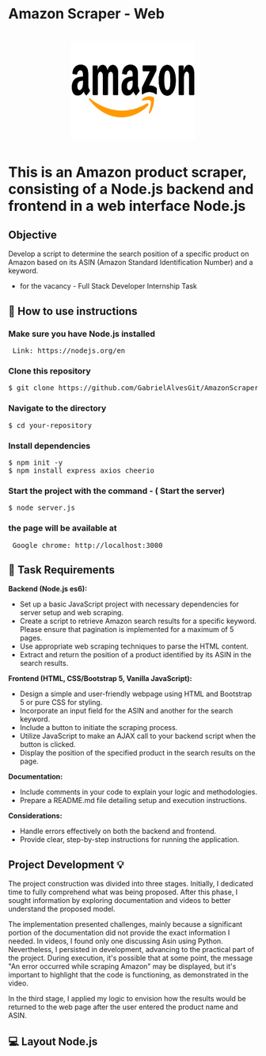# Amazon Scraper - Web

<link rel="stylesheet" href="https://cdnjs.cloudflare.com/ajax/libs/font-awesome/6.1.0/css/all.min.css">
<h1 align="center">
  <img src="./public/AmazonLogo.png" alt="Imagem da amazon" width="250" height="200" style="border-radius: 50;">
</h1>

# This is an Amazon product scraper, consisting of a Node.js backend and frontend in a web interface Node.js

## Objective

Develop a script to determine the search position of a specific product on Amazon based on its ASIN (Amazon Standard Identification Number) and a keyword.

-   for the vacancy - Full Stack Developer Internship Task

## 🔎 How to use instructions

### Make sure you have Node.js installed

<pre>
 Link: https://nodejs.org/en
</pre>

### Clone this repository

<pre>
$ git clone https://github.com/GabrielAlvesGit/AmazonScraperAsinNode.js-.git
</pre>

### Navigate to the directory

<pre>
$ cd your-repository
</pre>

### Install dependencies

<pre>
$ npm init -y
$ npm install express axios cheerio
</pre>

### Start the project with the command - ( Start the server)

<pre>
$ node server.js
</pre>

### the page will be available at

<pre>
 Google chrome: http://localhost:3000
</pre>

## 🔧 Task Requirements

**Backend (Node.js es6):**

-   Set up a basic JavaScript project with necessary dependencies for server setup and web scraping.
-   Create a script to retrieve Amazon search results for a specific keyword. Please ensure that pagination is implemented for a maximum of 5 pages.
-   Use appropriate web scraping techniques to parse the HTML content.
-   Extract and return the position of a product identified by its ASIN in the search results.

**Frontend (HTML, CSS/Bootstrap 5, Vanilla JavaScript):**

-   Design a simple and user-friendly webpage using HTML and Bootstrap 5 or pure CSS for styling.
-   Incorporate an input field for the ASIN and another for the search keyword.
-   Include a button to initiate the scraping process.
-   Utilize JavaScript to make an AJAX call to your backend script when the button is clicked.
-   Display the position of the specified product in the search results on the page.

**Documentation:**

-   Include comments in your code to explain your logic and methodologies.
-   Prepare a README.md file detailing setup and execution instructions.

**Considerations:**

-   Handle errors effectively on both the backend and frontend.
-   Provide clear, step-by-step instructions for running the application.

## Project Development 💡

The project construction was divided into three stages. Initially, I dedicated time to fully comprehend what was being proposed. After this phase, I sought information by exploring documentation and videos to better understand the proposed model.

The implementation presented challenges, mainly because a significant portion of the documentation did not provide the exact information I needed. In videos, I found only one discussing Asin using Python. Nevertheless, I persisted in development, advancing to the practical part of the project. During execution, it's possible that at some point, the message "An error occurred while scraping Amazon" may be displayed, but it's important to highlight that the code is functioning, as demonstrated in the video.

In the third stage, I applied my logic to envision how the results would be returned to the web page after the user entered the product name and ASIN.

## 💻 Layout Node.js
